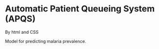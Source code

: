 # Automatic Patient Queueing System (APQS)

By html and CSS

Model for predicting malaria prevalence.
